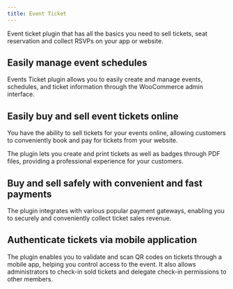 ```yaml
---
title: Event Ticket
---
```


Event ticket plugin that has all the basics you need to sell tickets, seat reservation and collect RSVPs on your app or website.

## Easily manage event schedules

Events Ticket plugin allows you to easily create and manage events, schedules, and ticket information through the WooCommerce admin interface.

## Easily buy and sell event tickets online

You have the ability to sell tickets for your events online, allowing customers to conveniently book and pay for tickets from your website.

The plugin lets you create and print tickets as well as badges through PDF files, providing a professional experience for your customers.

## Buy and sell safely with convenient and fast payments

The plugin integrates with various popular payment gateways, enabling you to securely and conveniently collect ticket sales revenue.

## Authenticate tickets via mobile application

The plugin enables you to validate and scan QR codes on tickets through a mobile app, helping you control access to the event. It also allows administrators to check-in sold tickets and delegate check-in permissions to other members.
